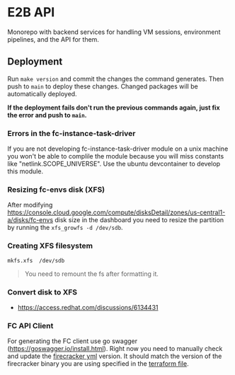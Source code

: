 # E2B API

Monorepo with backend services for handling VM sessions, environment pipelines, and the API for them.

## Deployment

Run `make version` and commit the changes the command generates.
Then push to `main` to deploy these changes. Changed packages will be automatically deployed.

**If the deployment fails don't run the previous commands again, just fix the error and push to `main`.**

### Errors in the fc-instance-task-driver
If you are not developing fc-instance-task-driver module on a unix machine you won't be able to complile the module because you will miss constants like "netlink.SCOPE_UNIVERSE".
Use the ubuntu devcontainer to develop this module.

### Resizing fc-envs disk (XFS)
After modifying https://console.cloud.google.com/compute/disksDetail/zones/us-central1-a/disks/fc-envs disk size in the dashboard you need to resize the partition by running the `xfs_growfs -d /dev/sdb`.

### Creating XFS filesystem
```
mkfs.xfs  /dev/sdb
```

> You need to remount the fs after formatting it.

### Convert disk to XFS
- https://access.redhat.com/discussions/6134431


### FC API Client
For generating the FC client use go swagger (https://goswagger.io/install.html).
Right now you need to manually check and update the [firecracker yml](./internal/client/firecracker.yml) version. It should match the version of the firecracker binary you are using specified in the [terraform file](../cluster-disk-image/variables.pkr.hcl).
